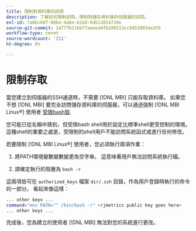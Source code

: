 ```yaml
---
title: 限制對資料庫的訪問
description: 了解如何限制訪問，限制對儲存資料庫的伺服器的訪問。
exl-id: 7a0bc0d7-086e-4a6e-b1dd-6db13814710e
source-git-commit: 14777b216bf7aaeea0fb2d0513cc94539034a359
workflow-type: tm+mt
source-wordcount: '211'
ht-degree: 0%

---
```


# 限制存取

當您建立到伺服器的SSH通道時，不需要 [!DNL MBI] 只能存取資料庫。 如果您不想 [!DNL MBI] 要完全訪問儲存資料庫的伺服器，可以通過強制 [!DNL MBI Linux®] 使用者 [受限bash殼](https://www.gnu.org/software/bash/manual/html_node/The-Restricted-Shell.html).

您可能已從名稱中猜到，但受限bash shell用於設定比標準shell更受控制的環境。 這種shell的重要之處是，受限制的shell用戶不能訪問系統函式或進行任何修改。

若要限制 [!DNL MBI Linux®] 使用者，您必須執行兩項作業：

1. 將PATH環境變數變數變更為空字串。 這意味著用戶無法訪問系統執行檔。

1. 請確定執行的殼層為 `bash -r`

這兩項皆可在 `authorized_keys` 檔案 `dir/.ssh` 目錄，作為用戶登錄時執行的命令的一部分。 看起來像這樣：

```bash
... other keys ...
command="env PATH="" /bin/bash -r" <rjmetrics public key goes here>
... other keys ...
```

完成後，您為建立的使用者 [!DNL MBI] 無法對您的系統進行更改。
